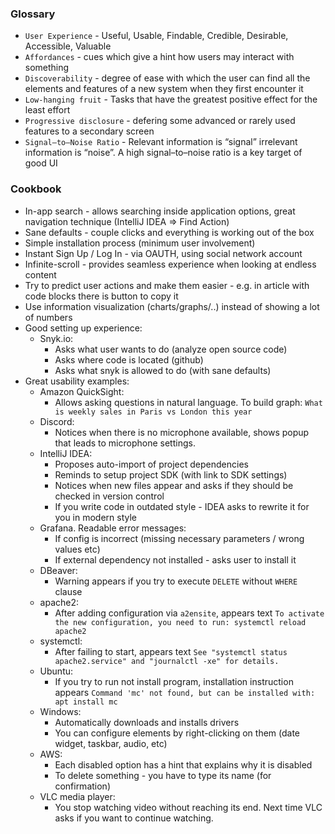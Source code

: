 
### Glossary
* `User Experience` - Useful, Usable, Findable, Credible, Desirable, Accessible, Valuable
* `Affordances` - cues which give a hint how users may interact with something
* `Discoverability` - degree of ease with which the user can find all the elements and features of a new system when they first encounter it
* `Low-hanging fruit` - Tasks that have the greatest positive effect for the least effort
* `Progressive disclosure` - defering some advanced or rarely used features to a secondary screen
* `Signal–to–Noise Ratio` - Relevant information is “signal” irrelevant information is “noise”. A high signal–to–noise ratio is a key target of good UI

### Cookbook
* In-app search - allows searching inside application options, great navigation technique (IntelliJ IDEA => Find Action)
* Sane defaults - couple clicks and everything is working out of the box
* Simple installation process (minimum user involvement)
* Instant Sign Up / Log In - via OAUTH, using social network account
* Infinite-scroll - provides seamless experience when looking at endless content
* Try to predict user actions and make them easier - e.g. in article with code blocks there is button to copy it
* Use information visualization (charts/graphs/..) instead of showing a lot of numbers
* Good setting up experience:
    * Snyk.io:
        * Asks what user wants to do (analyze open source code)
        * Asks where code is located (github)
        * Asks what snyk is allowed to do (with sane defaults)
* Great usability examples:
    * Amazon QuickSight:
        * Allows asking questions in natural language. To build graph: `What is weekly sales in Paris vs London this year`
	* Discord:
	    * Notices when there is no microphone available, shows popup that leads to microphone settings.
	* IntelliJ IDEA:
		* Proposes auto-import of project dependencies
		* Reminds to setup project SDK (with link to SDK settings)
		* Notices when new files appear and asks if they should be checked in version control
		* If you write code in outdated style - IDEA asks to rewrite it for you in modern style
    * Grafana. Readable error messages:
        * If config is incorrect (missing necessary parameters / wrong values etc)
        * If external dependency not installed - asks user to install it 
    * DBeaver:
        * Warning appears if you try to execute `DELETE` without `WHERE` clause
    * apache2:
        * After adding configuration via `a2ensite`, appears text `To activate the new configuration, you need to run: systemctl reload apache2`
    * systemctl:
        * After failing to start, appears text `See "systemctl status apache2.service" and "journalctl -xe" for details.`
    * Ubuntu:
        * If you try to run not install program, installation instruction appears `Command 'mc' not found, but can be installed with: apt install mc`
    * Windows:
        * Automatically downloads and installs drivers
        * You can configure elements by right-clicking on them (date widget, taskbar, audio, etc)
    * AWS:
        * Each disabled option has a hint that explains why it is disabled
        * To delete something - you have to type its name (for confirmation)
    * VLC media player:
        * You stop watching video without reaching its end. Next time VLC asks if you want to continue watching.